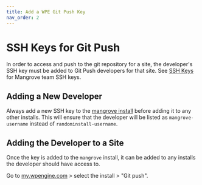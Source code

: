 ```yaml
---
title: Add a WPE Git Push Key
nav_order: 2
---
```


# SSH Keys for Git Push
In order to access and push to the git repository for a site, the developer's SSH key must be added to Git Push developers for that site. See [SSH Keys](https://docs.google.com/document/d/18f2wRxvz3h4fRB6XDwiAOWtG9yAR9olstZruN3ppMRY) for Mangrove team SSH keys.

## Adding a New Developer
Always add a new SSH key to the [mangrove install](https://my.wpengine.com/installs/mangrove/git_push) before adding it to any other installs. This will ensure that the developer will be listed as `mangrove-username` instead of `randominstall-username`.


## Adding the Developer to a Site
Once the key is added to the `mangrove` install, it can be added to any installs the developer should have access to.

Go to [my.wpengine.com](https://my.wpengine.com/) > select the install > "Git push".
